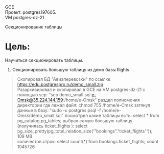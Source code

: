 GCE   
Проект: postgres197605.  
VM postgres-dz-21

Секционирование таблицы

# Цель:
Научиться секционировать таблицы.

1. Секционировать большую таблицу из демо базы flights.    
> Скопировал БД "Авиаперевозки" по ссылке: https://edu.postgrespro.ru/demo_small.zip    
> Разархивировал и скопировал в GCE на VM postgres-dz-21 с помощью scp: "scp demo_small.sql e-Omsk@35.224.144.159:/home/e-Omsk"
> раздал полномочия директории где лежал файл: chmod 755 /home/e-Omsk
> затянул данные в базу: "sudo -u postgres psql -f /home/e-Omsk/demo_small.sql"
> посмотрел какие таблицы есть: select * from pg_catalog.pg_tables;
> выбрал самую большую таблицу (получилась ticket_flights ): select pg_size_pretty(pg_total_relation_size('"bookings"."ticket_flights"'));
> 109 MB        
> количестов строк: select count(*) from bookings.ticket_flights;
> count  1045726
> 
